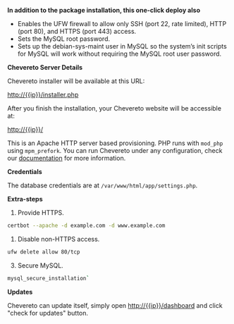 **In addition to the package installation, this one-click deploy also**

- Enables the UFW firewall to allow only SSH (port 22, rate limited), HTTP (port 80), and HTTPS (port 443) access.
- Sets the MySQL root password.
- Sets up the debian-sys-maint user in MySQL so the system’s init scripts for MySQL will work without requiring the MySQL root user password.

**Chevereto Server Details**

Chevereto installer will be available at this URL:

[http://{{ip}}/installer.php](http://{{ip}}/installer.php)

After you finish the installation, your Chevereto website will be accessible at:

[http://{{ip}}/](http://{{ip}}/)

This is an Apache HTTP server based provisioning. PHP runs with `mod_php` using `mpm_prefork`. You can run Chevereto under any configuration, check our [documentation](https://chv.to/docs) for more information.

**Credentials**

The database credentials are at `/var/www/html/app/settings.php`.

**Extra-steps**

1. Provide HTTPS.

```sh
certbot --apache -d example.com -d www.example.com
```

1. Disable non-HTTPS access.

```sh
ufw delete allow 80/tcp
```

3. Secure MySQL.

```sh
mysql_secure_installation`
```

**Updates**

Chevereto can update itself, simply  open [http://{{ip}}/dashboard](http://{{ip}}/dashboard) and click "check for updates" button.
